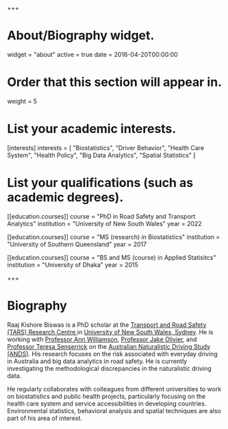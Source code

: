 +++
# About/Biography widget.
widget = "about"
active = true
date = 2016-04-20T00:00:00

# Order that this section will appear in.
weight = 5

# List your academic interests.
[interests]
  interests = [
    "Biostatistics",
    "Driver Behavior",
    "Health Care System",
    "Health Policy",
    "Big Data Analytics",
    "Spatial Statistics"
  ]

# List your qualifications (such as academic degrees).
[[education.courses]]
  course = "PhD in Road Safety and Transport Analytics"
  institution = "University of New South Wales"
  year = 2022

[[education.courses]]
  course = "MS (research) in Biostatistics"
  institution = "University of Southern Queensland"
  year = 2017

[[education.courses]]
  course = "BS and MS (course) in Applied Statisitcs"
  institution = "University of Dhaka"
  year = 2015
 
+++

# Biography

Raaj Kishore Biswas is a PhD scholar at the <a href="http://www.tars.unsw.edu.au"> Transport and Road Safety (TARS) Research Centre </a> in <a href="https://www.aviation.unsw.edu.au/about/researchers/mr-raaj-kishore-biswas"> University of New South Wales, Sydney</a>. He is working with <a href="http://www.tars.unsw.edu.au/staffdirectory/professor_ann_williamson.html"> Professor Ann Williamson</a>, <a href="https://research.unsw.edu.au/people/associate-professor-jake-olivier"> Professor Jake Olivier</a>, and <a href="https://staff.qut.edu.au/staff/teresa.senserrick"> Professor Teresa Senserrick</a> on the <a href="http://www.ands.unsw.edu.au/"> Australian Naturalistic Driving Study (ANDS)</a>. His research focuses on the risk associated with everyday driving in Australia and big data analytics in road safety. He is currently investigating the methodological discrepancies in the naturalistic driving data.

He regularly collaborates with colleagues from different universities to work on biostatistics and public health projects, particularly focusing on the health care system and service accessibilities in developing countries. Environmental statistics, behavioral analysis and spatial techniques are also part of his area of interest.   




